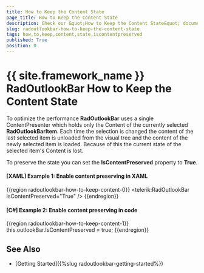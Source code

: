 ```yaml
---
title: How to Keep the Content State
page_title: How to Keep the Content State
description: Check our &quot;How to Keep the Content State&quot; documentation article for the RadOutlookBar {{ site.framework_name }} control.
slug: radoutlookbar-how-to-keep-the-content-state
tags: how,to,keep,content,state,iscontentpreserved
published: True
position: 0
---
```


# {{ site.framework_name }} RadOutlookBar How to Keep the Content State

To optimize the performance __RadOutlookBar__ uses a single ContentPresenter which holds only the Content of the currently selected __RadOutlookBarItem__. Each time the selection is changed the content of the last selected item is unloaded from the visual tree and the content of the newly selected item is loaded. Because of this the current state of the selected item's Content is lost. 

To preserve the state you can set the __IsContentPreserved__ property to __True__. 

#### __[XAML] Example 1: Enable content preserving in XAML__
{{region radoutlookbar-how-to-keep-content-0}}
	<telerik:RadOutlookBar IsContentPreserved="True" />
{{endregion}}

#### __[C#] Example 2: Enable content preserving in code__
{{region radoutlookbar-how-to-keep-content-1}}
	this.outlookBar.IsContentPreserved = true;
{{endregion}}


## See Also
 * [Getting Started]({%slug radoutlookbar-getting-started%})